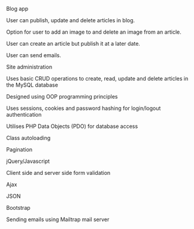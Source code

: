 Blog app 

User can publish, update and delete articles in blog.

Option for user to add an image to and delete an image from an article.

User can create an article but publish it at a later date.

User can send emails.


Site administration

Uses basic CRUD operations to create, read, update and delete articles in the MySQL database

Designed using OOP programming principles

Uses sessions, cookies and password hashing for login/logout authentication

Utilises PHP Data Objects (PDO) for database access

Class autoloading

Pagination

jQuery/Javascript

Client side and server side form validation

Ajax

JSON

Bootstrap

Sending emails using Mailtrap mail server
